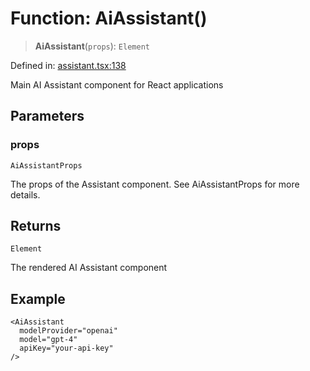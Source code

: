 # Function: AiAssistant()

> **AiAssistant**(`props`): `Element`

Defined in: [assistant.tsx:138](https://github.com/GeoDaCenter/openassistant/blob/bf312b357cb340f1f76fa8b62441fb39bcbce0ce/packages/ui/src/components/assistant.tsx#L138)

Main AI Assistant component for React applications

## Parameters

### props

`AiAssistantProps`

The props of the Assistant component. See AiAssistantProps for more details.

## Returns

`Element`

The rendered AI Assistant component

## Example

```tsx
<AiAssistant
  modelProvider="openai"
  model="gpt-4"
  apiKey="your-api-key"
/>
```
